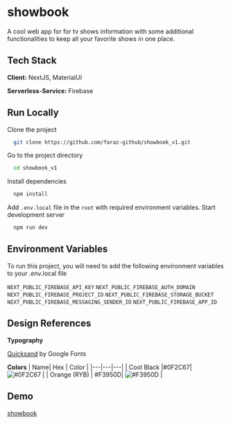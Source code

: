 # showbook
A cool web app for for tv shows information with some additional functionalities to keep all your favorite shows in one place.

## Tech Stack
**Client:** NextJS, MaterialUI

**Serverless-Service:** Firebase

## Run Locally
Clone the project
```bash
  git clone https://github.com/faraz-github/showbook_v1.git
```
Go to the project directory
```bash
  cd showbook_v1
```
Install dependencies
```bash
  npm install 
```
Add `.env.local` file in the `root` with required environment variables.
Start development server
```bash
  npm run dev
```
## Environment Variables
To run this project, you will need to add the following environment variables to your .env.local file

`NEXT_PUBLIC_FIREBASE_API_KEY` 
`NEXT_PUBLIC_FIREBASE_AUTH_DOMAIN` 
`NEXT_PUBLIC_FIREBASE_PROJECT_ID` 
`NEXT_PUBLIC_FIREBASE_STORAGE_BUCKET`
`NEXT_PUBLIC_FIREBASE_MESSAGING_SENDER_ID`
`NEXT_PUBLIC_FIREBASE_APP_ID` 

## Design References

**Typography**

[Quicksand](https://fonts.google.com/specimen/Quicksand) by Google Fonts

**Colors**
|  Name|  Hex | Color |
|---|---|---|
| Cool Black |#0F2C67| ![#0F2C67](https://via.placeholder.com/20/0F2C67?text=+) |
| Orange (RYB) | #F3950D| ![#F3950D](https://via.placeholder.com/20/F3950D?text=+) |



## Demo
[showbook](https://showbook.vercel.app/)
